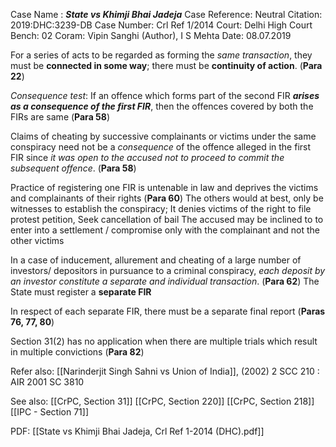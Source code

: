 Case Name : ***State vs Khimji Bhai Jadeja***
Case Reference: 
Neutral Citation: 2019:DHC:3239-DB
Case Number: Crl Ref 1/2014
Court: Delhi High Court
Bench: 02
Coram: Vipin Sanghi (Author), I S Mehta
Date: 08.07.2019

For a series of acts to be regarded as forming the *same transaction*, they must be **connected in some way**; there must be **continuity of action**. (**Para 22**)

*Consequence test*: If an offence which forms part of the second FIR ***arises as a consequence of the first FIR***, then the offences covered by both the FIRs are same (**Para 58**)

Claims of cheating by successive complainants or victims under the same conspiracy need not be a *consequence* of the offence alleged in the first FIR since *it was open to the accused not to proceed to commit the subsequent offence*.  (**Para 58**)

Practice of registering one FIR is untenable in law and deprives the victims and complainants of their rights (**Para 60**)
	The others would at best, only be witnesses to establish the conspiracy;
	It denies victims of the right to file protest petition, Seek cancellation of bail
	The accused may be inclined to to enter into a settlement / compromise only with the complainant and not the other victims

In a case of inducement, allurement and cheating of a large number of investors/ depositors in pursuance to a criminal conspiracy, *each deposit by an investor constitute a separate and individual transaction*. (**Para 62**)
	The State must register a **separate FIR**

In respect of each separate FIR, there must be a separate final report (**Paras 76, 77, 80**)

Section 31(2) has no application when there are multiple trials which result in multiple convictions (**Para 82**)

Refer also:
[[Narinderjit Singh Sahni vs Union of India]], (2002) 2 SCC 210 : AIR 2001 SC 3810

See also:
[[CrPC, Section 31]]
[[CrPC, Section 220]]
[[CrPC, Section 218]]
[[IPC - Section 71]]

PDF:
[[State vs Khimji Bhai Jadeja, Crl Ref 1-2014 (DHC).pdf]]